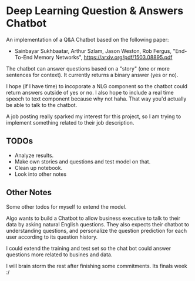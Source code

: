 # Deep Learning Question & Answers Chatbot

An implementation of a Q&A Chatbot based on the following paper:
- Sainbayar Sukhbaatar, Arthur Szlam, Jason Weston, Rob Fergus,
  "End-To-End Memory Networks",
  https://arxiv.org/pdf/1503.08895.pdf

The chatbot can answer questions based on a "story" (one or more sentences for context). It currently returns a binary answer (yes or no). 

I hope (if I have time) to incoporate a NLG component so the chatbot could return answers outside of yes or no. I also hope to include a real time speech to text
component because why not haha. That way you'd actually be able to talk to the chatbot. 

A job posting really sparked my interest for this project, so I am trying to implement something related to their job description. 

## TODOs

  * Analyze results. 
  * Make own stories and questions and test model on that. 
  * Clean up notebook.
  * Look into other notes

## Other Notes
Some other todos for myself to extend the model.

Algo wants to build a Chatbot to allow business executive to talk to their data by asking natural English questions. They also expects their chatbot to understanding questions, and personalize the question prediction for each user according
to its question history.

I could extend the training and test set so the chat bot could answer questions more related to busines and data.

I will brain storm the rest after finishing some commitments. Its finals week :/
